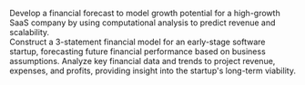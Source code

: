Develop a financial forecast to model growth potential for a high-growth SaaS company by using computational analysis to predict revenue and scalability.    
Construct a 3-statement financial model for an early-stage software startup, forecasting future financial performance based on business assumptions. 
Analyze key financial data and trends to project revenue, expenses, and profits, providing insight into the startup's long-term viability.
